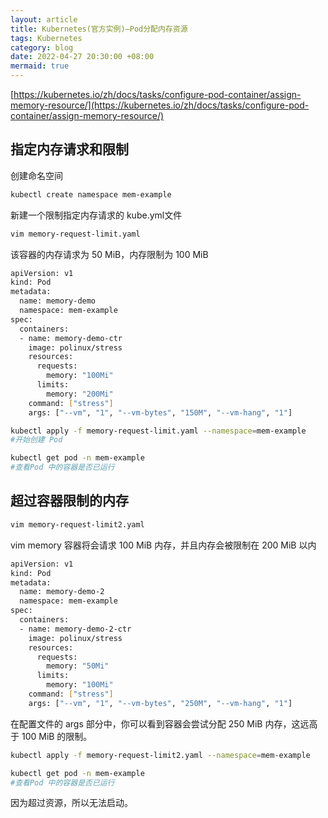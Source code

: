 ```yaml
---
layout: article
title: Kubernetes(官方实例)—Pod分配内存资源
tags: Kubernetes
category: blog
date: 2022-04-27 20:30:00 +08:00
mermaid: true
---
```

[https://kubernetes.io/zh/docs/tasks/configure-pod-container/assign-memory-resource/](https://kubernetes.io/zh/docs/tasks/configure-pod-container/assign-memory-resource/)
## 指定内存请求和限制

创建命名空间

```bash
kubectl create namespace mem-example
```

新建一个限制指定内存请求的 kube.yml文件
```bash
vim memory-request-limit.yaml
```
该容器的内存请求为 50 MiB，内存限制为 100 MiB
```bash
apiVersion: v1
kind: Pod
metadata:
  name: memory-demo
  namespace: mem-example
spec:
  containers:
  - name: memory-demo-ctr
    image: polinux/stress
    resources:
      requests:
        memory: "100Mi"
      limits:
        memory: "200Mi"
    command: ["stress"]
    args: ["--vm", "1", "--vm-bytes", "150M", "--vm-hang", "1"]
```

```bash
kubectl apply -f memory-request-limit.yaml --namespace=mem-example
#开始创建 Pod
```

```bash
kubectl get pod -n mem-example
#查看Pod 中的容器是否已运行
```

## 超过容器限制的内存
```bash
vim memory-request-limit2.yaml
```
vim memory 容器将会请求 100 MiB 内存，并且内存会被限制在 200 MiB 以内
```bash
apiVersion: v1
kind: Pod
metadata:
  name: memory-demo-2
  namespace: mem-example
spec:
  containers:
  - name: memory-demo-2-ctr
    image: polinux/stress
    resources:
      requests:
        memory: "50Mi"
      limits:
        memory: "100Mi"
    command: ["stress"]
    args: ["--vm", "1", "--vm-bytes", "250M", "--vm-hang", "1"]
```
在配置文件的 args 部分中，你可以看到容器会尝试分配 250 MiB 内存，这远高于 100 MiB 的限制。
```bash
kubectl apply -f memory-request-limit2.yaml --namespace=mem-example
```

```bash
kubectl get pod -n mem-example
#查看Pod 中的容器是否已运行
```
因为超过资源，所以无法启动。
